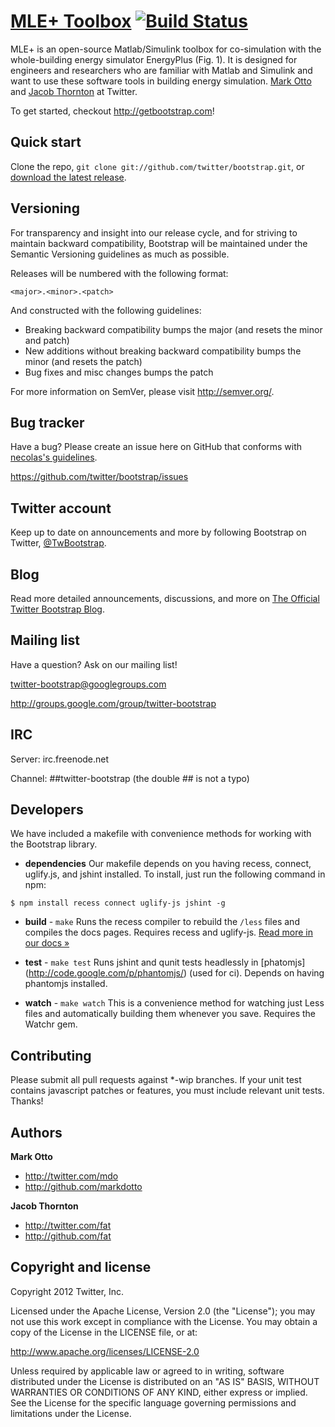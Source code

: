 [MLE+ Toolbox](http://twitter.github.com/bootstrap) [![Build Status](https://secure.travis-ci.org/twitter/bootstrap.png)](http://travis-ci.org/twitter/bootstrap)
=================


MLE+ is an open-source Matlab/Simulink toolbox for co-simulation with the
whole-building energy simulator EnergyPlus (Fig. 1). It is designed for engineers
and researchers who are familiar with Matlab and Simulink and want to use
these software tools in building energy simulation. 
[Mark Otto](http://twitter.com/mdo) and [Jacob Thornton](http://twitter.com/fat) at Twitter.


To get started, checkout http://getbootstrap.com!





Quick start
-----------


Clone the repo, `git clone git://github.com/twitter/bootstrap.git`, or [download the latest release](https://github.com/twitter/bootstrap/zipball/master).





Versioning
----------


For transparency and insight into our release cycle, and for striving to maintain backward compatibility, Bootstrap will be maintained under the Semantic Versioning guidelines as much as possible.

Releases will be numbered with the following format:

`<major>.<minor>.<patch>`

And constructed with the following guidelines:

* Breaking backward compatibility bumps the major (and resets the minor and patch)
* New additions without breaking backward compatibility bumps the minor (and resets the patch)
* Bug fixes and misc changes bumps the patch

For more information on SemVer, please visit http://semver.org/.



Bug tracker
-----------

Have a bug? Please create an issue here on GitHub that conforms with [necolas's guidelines](https://github.com/necolas/issue-guidelines).

https://github.com/twitter/bootstrap/issues



Twitter account
---------------

Keep up to date on announcements and more by following Bootstrap on Twitter, [@TwBootstrap](http://twitter.com/TwBootstrap).



Blog
----

Read more detailed announcements, discussions, and more on [The Official Twitter Bootstrap Blog](http://blog.getbootstrap.com).





Mailing list
------------


Have a question? Ask on our mailing list!

twitter-bootstrap@googlegroups.com

http://groups.google.com/group/twitter-bootstrap



IRC
---



Server: irc.freenode.net

Channel: ##twitter-bootstrap (the double ## is not a typo)





Developers
----------

We have included a makefile with convenience methods for working with the Bootstrap library.

+ **dependencies**
Our makefile depends on you having recess, connect, uglify.js, and jshint installed. To install, just run the following command in npm:

```
$ npm install recess connect uglify-js jshint -g
```

+ **build** - `make`
Runs the recess compiler to rebuild the `/less` files and compiles the docs pages. Requires recess and uglify-js. <a href="http://twitter.github.com/bootstrap/less.html#compiling">Read more in our docs &raquo;</a>

+ **test** - `make test`
Runs jshint and qunit tests headlessly in [phatomjs] (http://code.google.com/p/phantomjs/) (used for ci). Depends on having phantomjs installed.

+ **watch** - `make watch`
This is a convenience method for watching just Less files and automatically building them whenever you save. Requires the Watchr gem.



Contributing
------------

Please submit all pull requests against *-wip branches. If your unit test contains javascript patches or features, you must include relevant unit tests. Thanks!





Authors
-------


**Mark Otto**

+ http://twitter.com/mdo
+ http://github.com/markdotto

**Jacob Thornton**

+ http://twitter.com/fat
+ http://github.com/fat





Copyright and license
---------------------


Copyright 2012 Twitter, Inc.

Licensed under the Apache License, Version 2.0 (the "License");
you may not use this work except in compliance with the License.
You may obtain a copy of the License in the LICENSE file, or at:

   http://www.apache.org/licenses/LICENSE-2.0

Unless required by applicable law or agreed to in writing, software
distributed under the License is distributed on an "AS IS" BASIS,
WITHOUT WARRANTIES OR CONDITIONS OF ANY KIND, either express or implied.
See the License for the specific language governing permissions and
limitations under the License.
